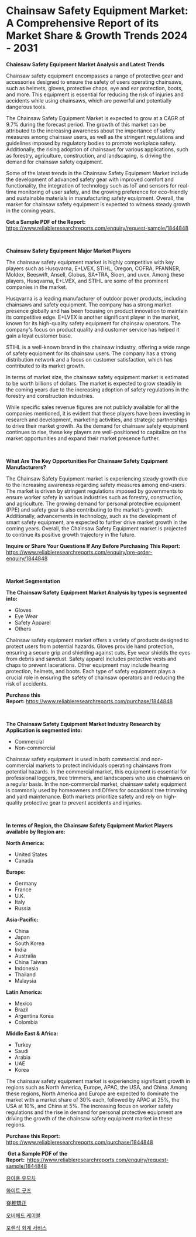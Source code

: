 <p><h1>Chainsaw Safety Equipment Market: A Comprehensive Report of its Market Share & Growth Trends 2024 - 2031</h1></p><p><strong>Chainsaw Safety Equipment Market Analysis and Latest Trends</strong></p>
<p><p>Chainsaw safety equipment encompasses a range of protective gear and accessories designed to ensure the safety of users operating chainsaws, such as helmets, gloves, protective chaps, eye and ear protection, boots, and more. This equipment is essential for reducing the risk of injuries and accidents while using chainsaws, which are powerful and potentially dangerous tools.</p><p>The Chainsaw Safety Equipment Market is expected to grow at a CAGR of 9.7% during the forecast period. The growth of this market can be attributed to the increasing awareness about the importance of safety measures among chainsaw users, as well as the stringent regulations and guidelines imposed by regulatory bodies to promote workplace safety. Additionally, the rising adoption of chainsaws for various applications, such as forestry, agriculture, construction, and landscaping, is driving the demand for chainsaw safety equipment.</p><p>Some of the latest trends in the Chainsaw Safety Equipment Market include the development of advanced safety gear with improved comfort and functionality, the integration of technology such as IoT and sensors for real-time monitoring of user safety, and the growing preference for eco-friendly and sustainable materials in manufacturing safety equipment. Overall, the market for chainsaw safety equipment is expected to witness steady growth in the coming years.</p></p>
<p><strong>Get a Sample PDF of the Report:&nbsp;</strong> <a href="https://www.reliableresearchreports.com/enquiry/request-sample/1844848">https://www.reliableresearchreports.com/enquiry/request-sample/1844848</a></p>
<p>&nbsp;</p>
<p><strong>Chainsaw Safety Equipment Major Market Players</strong></p>
<p><p>The chainsaw safety equipment market is highly competitive with key players such as Husqvarna, E+LVEX, STIHL, Oregon, COFRA, PFANNER, Moldex, Beeswift, Ansell, Globus, SA+TRA, Sioen, and uvex. Among these players, Husqvarna, E+LVEX, and STIHL are some of the prominent companies in the market.</p><p>Husqvarna is a leading manufacturer of outdoor power products, including chainsaws and safety equipment. The company has a strong market presence globally and has been focusing on product innovation to maintain its competitive edge. E+LVEX is another significant player in the market, known for its high-quality safety equipment for chainsaw operators. The company's focus on product quality and customer service has helped it gain a loyal customer base.</p><p>STIHL is a well-known brand in the chainsaw industry, offering a wide range of safety equipment for its chainsaw users. The company has a strong distribution network and a focus on customer satisfaction, which has contributed to its market growth.</p><p>In terms of market size, the chainsaw safety equipment market is estimated to be worth billions of dollars. The market is expected to grow steadily in the coming years due to the increasing adoption of safety regulations in the forestry and construction industries.</p><p>While specific sales revenue figures are not publicly available for all the companies mentioned, it is evident that these players have been investing in research and development, marketing activities, and strategic partnerships to drive their market growth. As the demand for chainsaw safety equipment continues to rise, these key players are well-positioned to capitalize on the market opportunities and expand their market presence further.</p></p>
<p>&nbsp;</p>
<p><strong>What Are The Key Opportunities For Chainsaw Safety Equipment Manufacturers?</strong></p>
<p><p>The Chainsaw Safety Equipment market is experiencing steady growth due to the increasing awareness regarding safety measures among end-users. The market is driven by stringent regulations imposed by governments to ensure worker safety in various industries such as forestry, construction, and agriculture. The growing demand for personal protective equipment (PPE) and safety gear is also contributing to the market's growth. Additionally, advancements in technology, such as the development of smart safety equipment, are expected to further drive market growth in the coming years. Overall, the Chainsaw Safety Equipment market is projected to continue its positive growth trajectory in the future.</p></p>
<p><strong>Inquire or Share Your Questions If Any Before Purchasing This Report:</strong> <a href="https://www.reliableresearchreports.com/enquiry/pre-order-enquiry/1844848">https://www.reliableresearchreports.com/enquiry/pre-order-enquiry/1844848</a></p>
<p>&nbsp;</p>
<p><strong>Market Segmentation</strong></p>
<p><strong>The Chainsaw Safety Equipment Market Analysis by types is segmented into:</strong></p>
<p><ul><li>Gloves</li><li>Eye Wear</li><li>Safety Apparel</li><li>Others</li></ul></p>
<p><p>Chainsaw safety equipment market offers a variety of products designed to protect users from potential hazards. Gloves provide hand protection, ensuring a secure grip and shielding against cuts. Eye wear shields the eyes from debris and sawdust. Safety apparel includes protective vests and chaps to prevent lacerations. Other equipment may include hearing protection, helmets, and boots. Each type of safety equipment plays a crucial role in ensuring the safety of chainsaw operators and reducing the risk of accidents.</p></p>
<p><strong>Purchase this Report:&nbsp;</strong><a href="https://www.reliableresearchreports.com/purchase/1844848">https://www.reliableresearchreports.com/purchase/1844848</a></p>
<p>&nbsp;</p>
<p><strong>The Chainsaw Safety Equipment Market Industry Research by Application is segmented into:</strong></p>
<p><ul><li>Commercial</li><li>Non-commercial</li></ul></p>
<p><p>Chainsaw safety equipment is used in both commercial and non-commercial markets to protect individuals operating chainsaws from potential hazards. In the commercial market, this equipment is essential for professional loggers, tree trimmers, and landscapers who use chainsaws on a regular basis. In the non-commercial market, chainsaw safety equipment is commonly used by homeowners and DIYers for occasional tree trimming and yard maintenance. Both markets prioritize safety and rely on high-quality protective gear to prevent accidents and injuries.</p></p>
<p>&nbsp;</p>
<p><strong>In terms of Region, the Chainsaw Safety Equipment Market Players available by Region are:</strong></p>
<p>
    <p> <strong> North America: </strong>
        <ul>
            <li>United States</li>
            <li>Canada</li>
        </ul>
        </p> 
    <p> <strong> Europe: </strong>
        <ul>
            <li>Germany</li>
            <li>France</li>
            <li>U.K.</li>
            <li>Italy</li>
            <li>Russia</li>
        </ul>
        </p> 
    <p> <strong> Asia-Pacific: </strong>
        <ul>
            <li>China</li>
            <li>Japan</li>
            <li>South Korea</li>
            <li>India</li>
            <li>Australia</li>
            <li>China Taiwan</li>
            <li>Indonesia</li>
            <li>Thailand</li>
            <li>Malaysia</li>
        </ul>
        </p> 
    <p> <strong> Latin America: </strong>
        <ul>
            <li>Mexico</li>
            <li>Brazil</li>
            <li>Argentina Korea</li>
            <li>Colombia</li>
        </ul>
        </p> 
    <p> <strong> Middle East & Africa: </strong>
        <ul>
            <li>Turkey</li>
            <li>Saudi</li>
            <li>Arabia</li>
            <li>UAE</li>
            <li>Korea</li>
        </ul>
    </p>
    </p>
<p><p>The chainsaw safety equipment market is experiencing significant growth in regions such as North America, Europe, APAC, the USA, and China. Among these regions, North America and Europe are expected to dominate the market with a market share of 30% each, followed by APAC at 25%, the USA at 10%, and China at 5%. The increasing focus on worker safety regulations and the rise in demand for personal protective equipment are driving the growth of the chainsaw safety equipment market in these regions.</p></p>
<p><strong>Purchase this Report: </strong><a href="https://www.reliableresearchreports.com/purchase/1844848">https://www.reliableresearchreports.com/purchase/1844848</a></p>
<p>&nbsp;<strong>Get a Sample PDF of the Report:&nbsp;&nbsp;</strong><a href="https://www.reliableresearchreports.com/enquiry/request-sample/1844848">https://www.reliableresearchreports.com/enquiry/request-sample/1844848</a></p>
<p><strong></strong></p>
<p><p><a href="https://medium.com/@heisenberg6587768/%EC%98%81%EC%9C%A0%EC%95%84-%EC%9C%A0%EB%AA%A8%EC%B0%A8-%EC%8B%9C%EC%9E%A5%EC%9D%80-%EC%8B%9C%EC%9E%A5-%EC%A0%90%EC%9C%A0%EC%9C%A8-%EA%B7%9C%EB%AA%A8-%EB%B0%8F-2031%EB%85%84%EA%B9%8C%EC%A7%80-%EC%98%88%EC%83%81%EB%90%9C-%EC%98%88%EC%B8%A1%EC%97%90-%EC%B4%88%EC%A0%90%EC%9D%84-%EB%A7%9E%EC%B6%A5%EB%8B%88%EB%8B%A4-24946068b013">유아용 유모차</a></p><p><a href="https://github.com/TimmyMann6767/Market-Research-Report-List-1/blob/main/16553645117.md">화이트 굿즈</a></p><p><a href="https://github.com/xemfu2379520/Market-Research-Report-List-1/blob/main/60358195486.md">脊椎矯正</a></p><p><a href="https://medium.com/@hilmi-2a/%EA%B3%A0%EA%B0%80-%EC%BC%80%EC%9D%B4%EB%B8%94-%EC%8B%9C%EC%9E%A5%EC%9D%80-%EC%8B%9C%EC%9E%A5-%EC%A0%90%EC%9C%A0%EC%9C%A8-%EC%8B%9C%EC%9E%A5-%ED%8A%B8%EB%A0%8C%EB%93%9C-%EB%B0%8F-%EC%8B%9C%EC%9E%A5-%EC%84%B1%EC%9E%A5%EC%97%90-%EB%8C%80%ED%95%9C-%EC%A0%95%EB%B3%B4%EB%A5%BC-%EC%A0%9C%EA%B3%B5%ED%95%A9%EB%8B%88%EB%8B%A4-f9b1874993ea">오버헤드 케이블</a></p><p><a href="https://github.com/khytkeqagplkzqvh/Market-Research-Report-List-1/blob/main/85129045116.md">포렌식 회계 서비스</a></p></p>